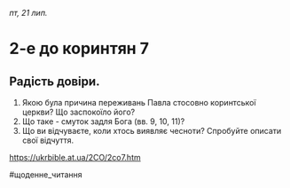 
_пт, 21 лип._

# 2-е до коринтян 7

## Радість довіри.
1. Якою була причина переживань Павла стосовно коринтської церкви? Що заспокоїло його?
2. Що таке - смуток задля Бога (вв. 9, 10, 11)?
3. Що ви відчуваєте, коли хтось виявляє чесноти? Спробуйте описати свої відчуття.

https://ukrbible.at.ua/2CO/2co7.htm 

#щоденне_читання
